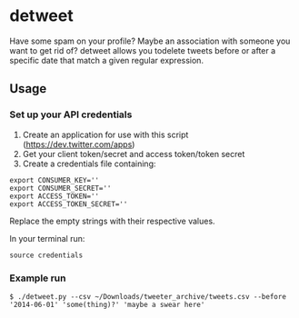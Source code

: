 # detweet

Have some spam on your profile? Maybe an association with someone you want to get rid of? detweet allows you todelete tweets before or after a specific date that match a given regular expression.

## Usage

### Set up your API credentials

1. Create an application for use with this script (https://dev.twitter.com/apps)
2. Get your client token/secret and access token/token secret
3. Create a credentials file containing:

```
export CONSUMER_KEY=''
export CONSUMER_SECRET=''
export ACCESS_TOKEN=''
export ACCESS_TOKEN_SECRET=''
```

Replace the empty strings with their respective values.

In your terminal run:

```
source credentials
```

### Example run

```
$ ./detweet.py --csv ~/Downloads/tweeter_archive/tweets.csv --before '2014-06-01' 'some(thing)?' 'maybe a swear here'
```
